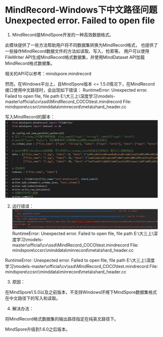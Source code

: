 # MindRecord-Windows下中文路径问题Unexpected error. Failed to open file

1. MindRecord是MindSpore开发的一种高效数据格式。

此模块提供了一些方法帮助用户将不同数据集转换为MindRecord格式， 也提供了一些操作MindRecord数据文件的方法如读取、写入、检索等。 用户可以使用FileWriter API生成MindRecord格式数据集，并使用MindDataset API加载MindRecord格式数据集。

相关的API可以参考：mindspore.mindrecord

然而，在Windows平台上，且MindSpore版本 <= 1.5.0情况下，在MindRecord接口使用中文路径时，会出现如下错误：
RuntimeError: Unexpected error. Failed to open file, file path E:\大三上\深度学习\models-master\official\cv\ssd\MindRecord_COCO\test.mindrecord
File: mindspore\ccsrc\minddata\minrecord\meta\shard_header.cc

写入MindRecord的脚本：
![代码](images/dataset02.png)

2. 运行错误：
![报错](images/dataset03.png)
RuntimeError: Unexpected error. Failed to open file, file path E:\大三上\深度学习\models-master\official\cv\ssd\MindRecord_COCO\test.mindrecord
File: mindspore\ccsrc\minddata\minrecord\meta\shard_header.cc

RuntimeError: Unexpected error. Failed to open file, file path E:\大三上\深度学习\models-master\official\cv\ssd\MindRecord_COCO\test.mindrecord
File: mindspore\ccsrc\minddata\minrecord\meta\shard_header.cc

3. 原因：

在MindSpore1.5.0以及之前版本，不支持Windows环境下MindSpore数据集格式在中文路径下的写入和读取。

4. 解决办法：

将MindRecord格式数据集的输出路径指定在纯英文路径下。

MindSpore升级到1.6.0之后版本。
